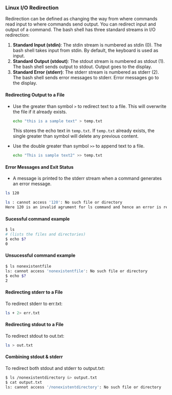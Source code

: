 ### Linux I/O Redirection

Redirection can be defined as changing the way from where commands read input to where commands send output. You can redirect input and output of a command. The bash shell has three standard streams in I/O redirection:

1. **Standard Input (stdin)**: The stdin stream is numbered as stdin (0). The bash shell takes input from stdin. By default, the keyboard is used as input.
2. **Standard Output (stdout)**: The stdout stream is numbered as stdout (1). The bash shell sends output to stdout. Output goes to the display.
3. **Standard Error (stderr)**: The stderr stream is numbered as stderr (2). The bash shell sends error messages to stderr. Error messages go to the display.

#### Redirecting Output to a File

- Use the greater than symbol `>` to redirect text to a file. This will overwrite the file if it already exists.

    ```sh
    echo "this is a sample text" > temp.txt
    ```

    This stores the echo text in `temp.txt`. If `temp.txt` already exists, the single greater than symbol will delete any previous content.

- Use the double greater than symbol `>>` to append text to a file.

    ```sh
    echo "This is sample text2" >> temp.txt
    ```

#### Error Messages and Exit Status

- A message is printed to the stderr stream when a command generates an error message.

```sh
ls 120
```

```sh
ls : cannot access '120': No such file or directory													
Here 120 is an invalid agrument for ls command and hence an error is returned
```

#### Sucessful command example			

```sh
$ ls			
# (lists the files and directories)			
$ echo $?			
0
```

#### Unsucessful command example			

```sh
$ ls nonexistentfile					
ls: cannot access 'nonexistentfile': No such file or directory					
$ echo $?					
2
```

#### Redirecting stderr to a File

To redirect stderr to err.txt:

```sh
ls + 2> err.txt
```

#### Redirecting stdout to a File

To redirect stdout to out.txt:

```sh
ls > out.txt
```

#### Combining stdout & stderr

To redirect both stdout and stderr to output.txt:

```sh
$ ls /nonexistentdirectory &> output.txt
$ cat output.txt
ls: cannot access '/nonexistentdirectory': No such file or directory
```